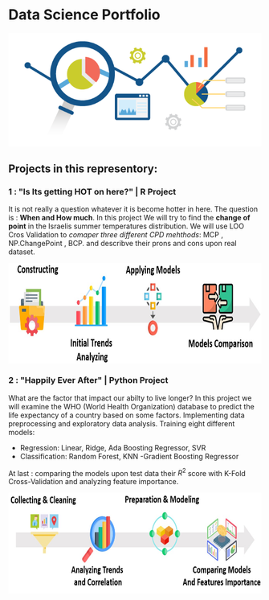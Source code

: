 # Data Science Portfolio
<p align="center"> 
<img  src="https://github.com/ItayG6454/Data-Science-Portfolio/blob/main/photos/how-to-handle-your-constant-flow-of-google-analytics-data-501894.png">
</p>

## Projects in this representory:

### 1 : "Is Its getting HOT on here?"  | R Project
It is not really a question whatever it is become hotter in here. The question is : **When and How much**.
In this project We will try to find the **change of point** in the Israelis summer temperatures distribution.
We will use  LOO Cros Validation to *comaper three different CPD mehthods*: MCP , NP.ChangePoint , BCP.
and describve their prons and cons upon real dataset.
<p align="center"> 
<img width="800" height="200" align="center" src="https://github.com/ItayG6454/Data-Science-Portfolio/blob/main/photos/procces%20heat.jpg">
</p>

### 2 : "Happily Ever After" | Python Project
What are the factor that impact our abilty to live longer?
In this project we will examine the WHO (World Health Organization) database to predict the life expectancy of a country based on some factors. 
Implementing data preprocessing and exploratory data analysis. Training eight different models:
- Regression: Linear, Ridge, Ada Boosting Regressor, SVR
- Classification: Random Forest, KNN
-Gradient Boosting Regressor

At last :  comparing the models upon test data their $R^2$ score with K-Fold Cross-Validation and analyzing feature importance. 
<p align="center"> 
<img width="800" height="200" align="center" src="https://github.com/ItayG6454/Data-Science-Portfolio/blob/main/photos/procces%20life.jpg">
</p>




